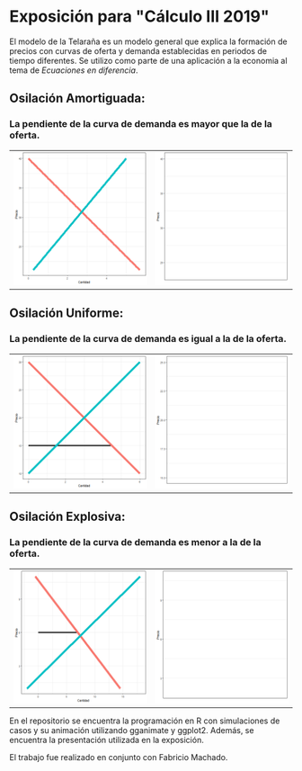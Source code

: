 # Exposición para "Cálculo III 2019"

El modelo de la Telaraña es un modelo general que explica la formación de precios con curvas de oferta y demanda establecidas en periodos de tiempo diferentes.
Se utilizo como parte de una aplicación a la economia al tema de *Ecuaciones en diferencia*. 

## Osilación Amortiguada:
### La pendiente de la curva de demanda es mayor que la de la oferta. 

<table>
<tbody>
<tr>
<td>
<img src="GME1A.gif">
</td>
<td>
<img src="MovPE1.gif">
</td>
</tr>
</tbody>
</table>

## Osilación Uniforme:
### La pendiente de la curva de demanda es igual a la de la oferta. 

<table>
<tbody>
<tr>
<td>
<img src="GME2A.gif">
</td>
<td>
<img src="MovPE2.gif">
</td>
</tr>
</tbody>
</table>

## Osilación Explosiva:
### La pendiente de la curva de demanda es menor a la de la oferta. 

<table>
<tbody>
<tr>
<td>
<img src="GME3A.gif">
</td>
<td>
<img src="MovPE3.gif">
</td>
</tr>
</tbody>
</table>

En el repositorio se encuentra la programación en R con simulaciones de casos y su animación utilizando gganimate y ggplot2. Además, se encuentra la presentación utilizada en la exposición.

El trabajo fue realizado en conjunto con Fabricio Machado.


